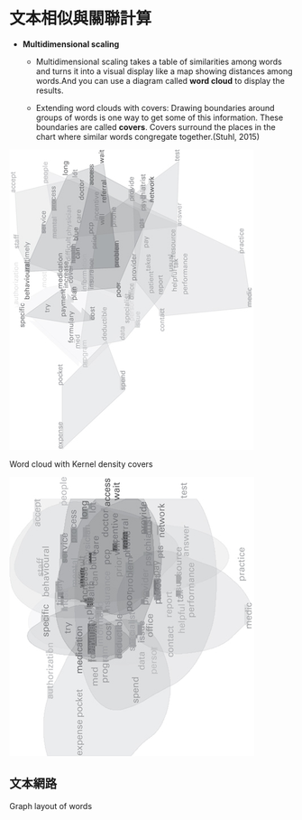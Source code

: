 # 文本相似與關聯計算


- **Multidimensional scaling**

    * Multidimensional scaling takes a table of similarities among words and turns it into a visual display like a map showing distances among words.And you can use a diagram called **word cloud** to display the results.

    * Extending word clouds with covers: 
Drawing boundaries around groups of words is one way to get some of this information. These boundaries are called **covers**. Covers surround the places in the chart where similar words congregate together.(Stuhl, 2015)

![Word cloud with convex hull covers](wordcloud.jpg) 



Word cloud with Kernel density covers

![Word cloud with Kernel density covers](wordcloud2.jpg)





## 文本網路

Graph layout of words
